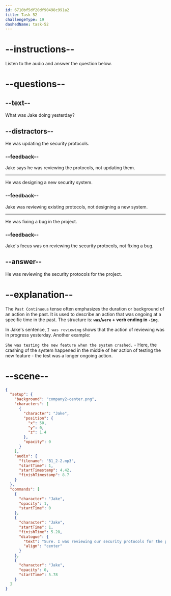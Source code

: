 ```yaml
---
id: 6710bf5df20df90498c991a2
title: Task 52
challengeType: 19
dashedName: task-52
---
```


<!-- (Audio) Jake: Sure. I was reviewing our security protocols for the project just yesterday. -->

# --instructions--

Listen to the audio and answer the question below.

# --questions--

## --text--

What was Jake doing yesterday?

## --distractors--

He was updating the security protocols.

### --feedback--

Jake says he was reviewing the protocols, not updating them.

---

He was designing a new security system.

### --feedback--

Jake was reviewing existing protocols, not designing a new system.

---

He was fixing a bug in the project.

### --feedback--

Jake's focus was on reviewing the security protocols, not fixing a bug.

## --answer--

He was reviewing the security protocols for the project.

# --explanation--

The `Past Continuous` tense often emphasizes the duration or background of an action in the past. It is used to describe an action that was ongoing at a specific time in the past. The structure is: **`was`/`were` + verb ending in `-ing`**. 

In Jake's sentence, `I was reviewing` shows that the action of reviewing was in progress yesterday. Another example: 

`She was testing the new feature when the system crashed.` - Here, the crashing of the system happened in the middle of her action of testing the new feature - the test was a longer ongoing action.

# --scene--

```json
{
  "setup": {
    "background": "company2-center.png",
    "characters": [
      {
        "character": "Jake",
        "position": {
          "x": 50,
          "y": 0,
          "z": 1.4
        },
        "opacity": 0
      }
    ],
    "audio": {
      "filename": "B1_2-2.mp3",
      "startTime": 1,
      "startTimestamp": 4.42,
      "finishTimestamp": 8.7
    }
  },
  "commands": [
    {
      "character": "Jake",
      "opacity": 1,
      "startTime": 0
    },
    {
      "character": "Jake",
      "startTime": 1,
      "finishTime": 5.28,
      "dialogue": {
        "text": "Sure. I was reviewing our security protocols for the project just yesterday.",
        "align": "center"
      }
    },
    {
      "character": "Jake",
      "opacity": 0,
      "startTime": 5.78
    }
  ]
}
```

